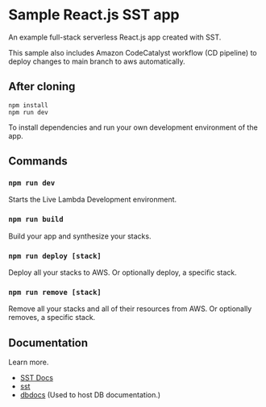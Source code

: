 # Sample React.js SST app

An example full-stack serverless React.js app created with SST.

This sample also includes Amazon CodeCatalyst workflow (CD pipeline) to deploy changes to main branch to aws automatically.

## After cloning

```
npm install
npm run dev
```

To install dependencies and run your own development environment of the app.

## Commands

### `npm run dev`

Starts the Live Lambda Development environment.

### `npm run build`

Build your app and synthesize your stacks.

### `npm run deploy [stack]`

Deploy all your stacks to AWS. Or optionally deploy, a specific stack.

### `npm run remove [stack]`

Remove all your stacks and all of their resources from AWS. Or optionally removes, a specific stack.

## Documentation

Learn more.

- [SST Docs](https://docs.sst.dev/)
- [sst](https://docs.sst.dev/packages/sst)
- [dbdocs](https://dbdocs.io/docs) (Used to host DB documentation.)

